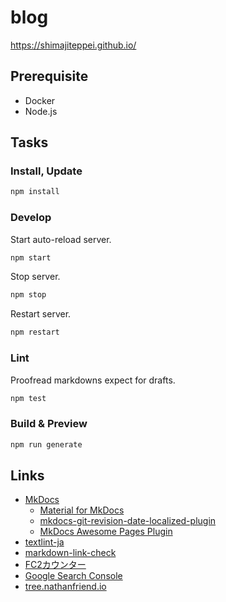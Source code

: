 # blog

https://shimajiteppei.github.io/

## Prerequisite

- Docker
- Node.js

## Tasks

### Install, Update

```sh
npm install
```

### Develop

Start auto-reload server.

```sh
npm start
```

Stop server.

```sh
npm stop
```

Restart server.

```sh
npm restart
```

### Lint

Proofread markdowns expect for drafts.

```sh
npm test
```

### Build & Preview

```sh
npm run generate
```

## Links

- [MkDocs](https://www.mkdocs.org/)
  - [Material for MkDocs](https://squidfunk.github.io/mkdocs-material/)
  - [mkdocs-git-revision-date-localized-plugin](https://github.com/timvink/mkdocs-git-revision-date-localized-plugin)
  - [MkDocs Awesome Pages Plugin](https://github.com/lukasgeiter/mkdocs-awesome-pages-plugin)
- [textlint-ja](https://github.com/textlint-ja)
- [markdown-link-check](https://github.com/tcort/markdown-link-check)
- [FC2カウンター](https://counter.fc2.com/)
- [Google Search Console](https://search.google.com/search-console?utm_source=about-page&resource_id=https://shimajiteppei.github.io/)
- [tree.nathanfriend.io](https://tree.nathanfriend.io/)